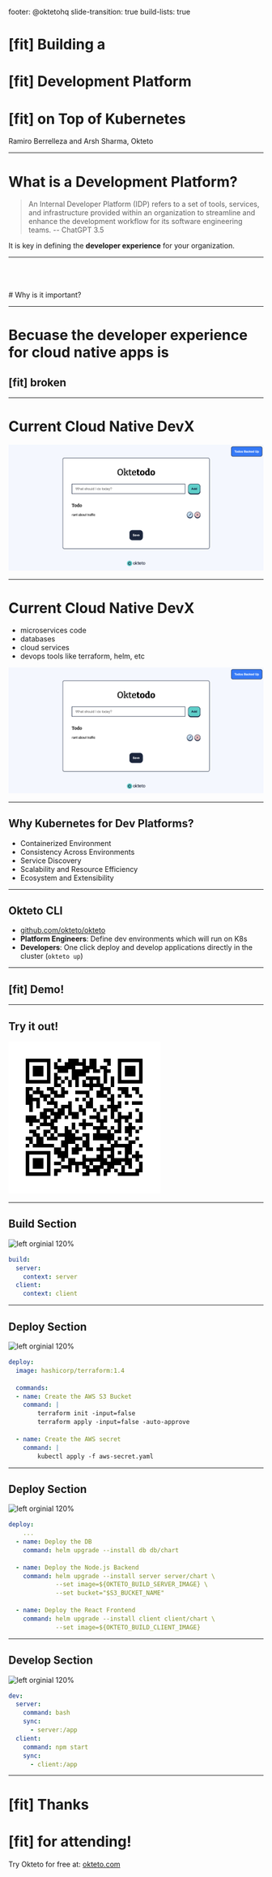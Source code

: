 footer: @oktetohq
slide-transition: true
build-lists: true

# [fit] Building a 
# [fit] **Development Platform**
# [fit] on Top of Kubernetes

Ramiro Berrelleza and Arsh Sharma, Okteto

---

# What is a Development Platform?

> An Internal Developer Platform (IDP) refers to a set of tools, services, and infrastructure provided within an organization to streamline and enhance the development workflow for its software engineering teams.
-- ChatGPT 3.5

It is key in defining the **developer experience** for your organization.

---
<br>
<br>
<br>
# Why is it important?

---

# Becuase the developer experience for cloud native apps is 

## [fit] **broken**

---

# Current Cloud Native DevX

![inline original 65%](todolistapp.png)

---

# Current Cloud Native DevX

* microservices code
* databases
* cloud services
* devops tools like terraform, helm, etc

![right fit 45%](todolistapp.png)

---

## Why Kubernetes for Dev Platforms?

* Containerized Environment
* Consistency Across Environments
* Service Discovery
* Scalability and Resource Efficiency
* Ecosystem and Extensibility

---

## Okteto CLI

* [github.com/okteto/okteto](https://github.com/okteto/okteto)
* **Platform Engineers**: Define dev environments which will run on K8s
* **Developers**: One click deploy and develop applications directly in the cluster (`okteto up`)

---

## [fit] **Demo!**

---

## **Try it out!**

![inline original 150%](frame.png)

---

## Build Section

![left orginial 120%](/Users/arsh/code/slide-decks/2023/cncf-thane-leveraging-kubernetes-as-the-foundation-for-your-development-environments/folder-structure.png)
    
```yaml
build:
  server:
    context: server
  client:
    context: client
```

---

## Deploy Section

![left orginial 120%](/Users/arsh/code/slide-decks/2023/cncf-thane-leveraging-kubernetes-as-the-foundation-for-your-development-environments/folder-structure.png)

```yaml
deploy:
  image: hashicorp/terraform:1.4

  commands:
  - name: Create the AWS S3 Bucket
    command: |
        terraform init -input=false
        terraform apply -input=false -auto-approve

  - name: Create the AWS secret
    command: |
        kubectl apply -f aws-secret.yaml
```

---

## Deploy Section

![left orginial 120%](/Users/arsh/code/slide-decks/2023/cncf-thane-leveraging-kubernetes-as-the-foundation-for-your-development-environments/folder-structure.png)

```yaml
deploy:
    ...
  - name: Deploy the DB
    command: helm upgrade --install db db/chart

  - name: Deploy the Node.js Backend
    command: helm upgrade --install server server/chart \
             --set image=${OKTETO_BUILD_SERVER_IMAGE} \
             --set bucket="$S3_BUCKET_NAME"

  - name: Deploy the React Frontend
    command: helm upgrade --install client client/chart \
             --set image=${OKTETO_BUILD_CLIENT_IMAGE}
```
---

## Develop Section

![left orginial 120%](/Users/arsh/code/slide-decks/2023/cncf-thane-leveraging-kubernetes-as-the-foundation-for-your-development-environments/folder-structure.png)

```yaml
dev:
  server:
    command: bash
    sync:
      - server:/app
  client:
    command: npm start
    sync:
      - client:/app
```

---

# [fit] **Thanks**
# [fit] **for attending!**
Try Okteto for free at: [okteto.com](https://okteto.com)

